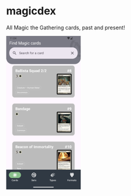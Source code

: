 # magicdex
All Magic the Gathering cards, past and present! 

<img src="./Screenshot_1729965872.png" width="200">
